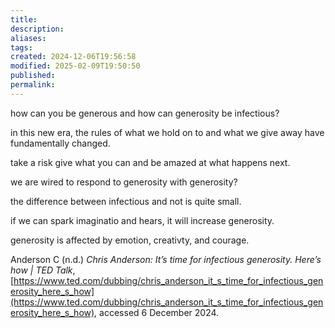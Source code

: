 ```yaml
---
title: 
description: 
aliases: 
tags: 
created: 2024-12-06T19:56:58
modified: 2025-02-09T19:50:50
published: 
permalink: 
---
```


how can you be generous and how can generosity be infectious?

in this new era, the rules of what we hold on to and what we give away have fundamentally changed.

take a risk
give what you can
and be amazed at what happens next.



we are wired to respond to generosity with generosity?

the difference between infectious and not is quite small.


if we can spark imaginatio and hears, it will increase generosity.

generosity is affected by emotion, creativty, and courage.





Anderson C (n.d.) _Chris Anderson: It’s time for infectious generosity. Here’s how | TED Talk_, [https://www.ted.com/dubbing/chris_anderson_it_s_time_for_infectious_generosity_here_s_how](https://www.ted.com/dubbing/chris_anderson_it_s_time_for_infectious_generosity_here_s_how), accessed 6 December 2024.
